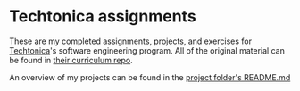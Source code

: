 # Techtonica assignments

These are my completed assignments, projects, and exercises for [Techtonica](https://techtonica.org/)'s software engineering program. All of the original material can be found in [their curriculum repo](https://github.com/Techtonica/curriculum).


An overview of my projects can be found in the [project folder's README.md](projects/README.md)


